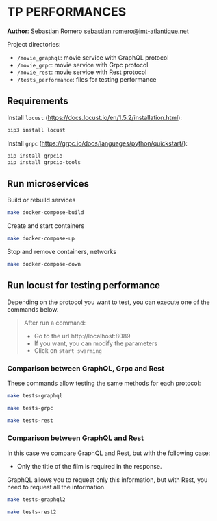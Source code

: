 # TP PERFORMANCES

**Author**: Sebastian Romero <sebastian.romero@imt-atlantique.net>

Project directories:

* `/movie_graphql`: movie service with GraphQL protocol
* `/movie_grpc`: movie service with Grpc protocol
* `/movie_rest`: movie service with Rest protocol
* `/tests_performance`: files for testing performance

## Requirements

Install `locust` (https://docs.locust.io/en/1.5.2/installation.html):
```bash
pip3 install locust
```

Install `grpc` (https://grpc.io/docs/languages/python/quickstart/):
```bash
pip install grpcio
pip install grpcio-tools
```

## Run microservices

Build or rebuild services
```bash
make docker-compose-build
```

Create and start containers
```bash
make docker-compose-up
```

Stop and remove containers, networks
```bash
make docker-compose-down
```

## Run locust for testing performance

Depending on the protocol you want to test, you can execute one of the commands below.

> After run a command:
> * Go to the url http://localhost:8089
> * If you want, you can modify the parameters
> * Click on `start swarming`

### Comparison between GraphQL, Grpc and Rest

These commands allow testing the same methods for each protocol:

```bash
make tests-graphql
```

```bash
make tests-grpc
```

```bash
make tests-rest
```

### Comparison between GraphQL and Rest

In this case we compare GraphQL and Rest, but with the following case:

* Only the title of the film is required in the response.

GraphQL allows you to request only this information, but with Rest, you need to request all the information.

```bash
make tests-graphql2
```

```bash
make tests-rest2
```
